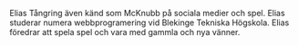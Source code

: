 Elias Tångring även känd som McKnubb på sociala medier och spel. Elias studerar numera webbprogramering vid Blekinge Tekniska Högskola. Elias föredrar att spela spel och vara med gammla och nya vänner.